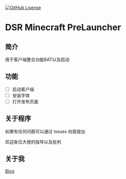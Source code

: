 [![GitHub Lisense](https://img.shields.io/badge/license-GPLv3-blue.svg)](https://www.gnu.org/licenses/gpl-3.0)

# DSR Minecraft PreLauncher

## 简介

用于客户端整合功能BAT以及启动

## 功能

- [ ] 启动客户端
- [ ] 安装字体
- [ ] 打开发布页面

## 关于程序

如果有任何问题可以通过 Issues 向我提出

欢迎各位大佬的指导以及批判

## 关于我

[Blog](https://blog.kafuziroh.cc/ "DSR CA")